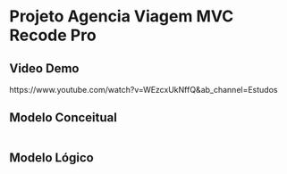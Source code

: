 <h1>Projeto Agencia Viagem MVC Recode Pro</h1>

<h2>Video Demo</h2>
https://www.youtube.com/watch?v=WEzcxUkNffQ&ab_channel=Estudos

<h2>Modelo Conceitual</h2>
<img src=""/>


<h2>Modelo Lógico</h2>


